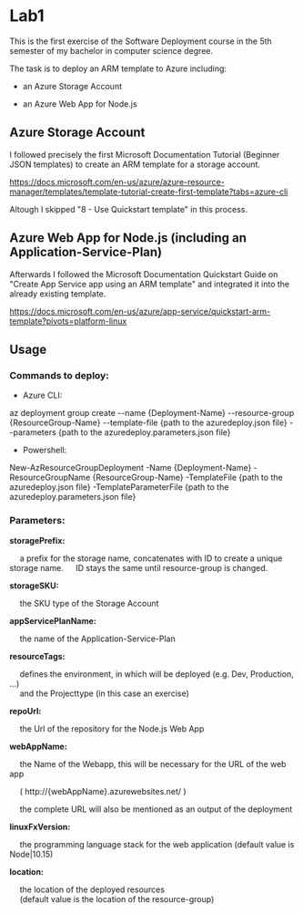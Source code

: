 # Lab1

This is the first exercise of the Software Deployment course in the 5th semester of my bachelor in computer science degree.

The task is to deploy an ARM template to Azure including:

* an Azure Storage Account

* an Azure Web App for Node.js

  

## Azure Storage Account

  

I followed precisely the first Microsoft Documentation Tutorial (Beginner JSON templates) to create an ARM template for a storage account.<br>

https://docs.microsoft.com/en-us/azure/azure-resource-manager/templates/template-tutorial-create-first-template?tabs=azure-cli

  

Altough I skipped "8 - Use Quickstart template" in this process.

  

## Azure Web App for Node.js (including an Application-Service-Plan)

  

Afterwards I followed the Microsoft Documentation Quickstart Guide on "Create App Service app using an ARM template" and integrated it into the already existing template.<br>

https://docs.microsoft.com/en-us/azure/app-service/quickstart-arm-template?pivots=platform-linux

  

## Usage

### Commands to deploy:

* Azure CLI:<br>

az deployment group create --name {Deployment-Name} --resource-group {ResourceGroup-Name} --template-file {path to the azuredeploy.json file} --parameters {path to the azuredeploy.parameters.json file}

  

* Powershell:<br>

New-AzResourceGroupDeployment -Name {Deployment-Name} -ResourceGroupName {ResourceGroup-Name} -TemplateFile {path to the azuredeploy.json file} -TemplateParameterFile {path to the azuredeploy.parameters.json file}

  
  

### Parameters:

**storagePrefix:**<br>

&emsp; a prefix for the storage name, concatenates with ID to create a unique storage name. 
&emsp; ID stays the same until resource-group is changed. <br>

**storageSKU:**  <br>

&emsp; the SKU type of the Storage Account <br>

**appServicePlanName:**  <br>

&emsp; the name of the Application-Service-Plan <br>

**resourceTags:**  <br>

&emsp; defines the environment, in which will be deployed (e.g. Dev, Production, ...)  
&emsp; and the Projecttype (in this case an exercise) <br>

**repoUrl:**  <br>

&emsp; the Url of the repository for the Node.js Web App <br>

  

**webAppName:**  <br>

&emsp; the Name of the Webapp, this will be necessary for the URL of the web app<br>

&emsp; ( http://{webAppName}.azurewebsites.net/ )<br>

&emsp; the complete URL will also be mentioned as an output of the deployment <br>

**linuxFxVersion:**  <br>

&emsp; the programming language stack for the web application (default value is Node|10.15) <br>

**location:**<br>

&emsp; the location of the deployed resources  
&emsp; (default value is the location of the resource-group)